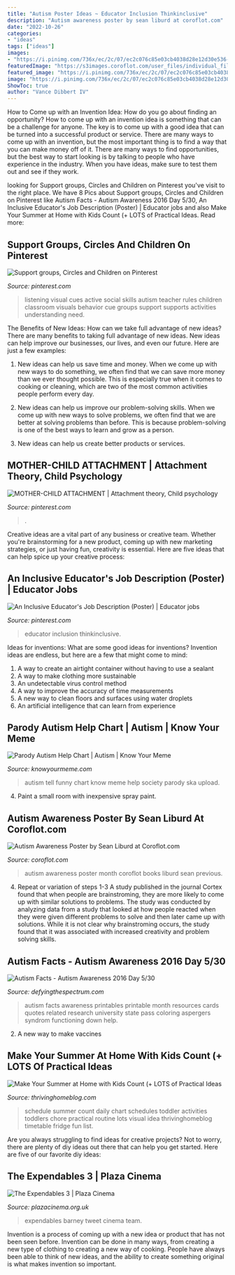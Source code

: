 ```yaml
---
title: "Autism Poster Ideas ~ Educator Inclusion Thinkinclusive"
description: "Autism awareness poster by sean liburd at coroflot.com"
date: "2022-10-26"
categories:
- "ideas"
tags: ["ideas"]
images:
- "https://i.pinimg.com/736x/ec/2c/07/ec2c076c85e03cb4038d28e12d30e536--job-description-want-you.jpg"
featuredImage: "https://s3images.coroflot.com/user_files/individual_files/141105_SVTubfIs5ciWuBNwJD8BVsvWK.png"
featured_image: "https://i.pinimg.com/736x/ec/2c/07/ec2c076c85e03cb4038d28e12d30e536--job-description-want-you.jpg"
image: "https://i.pinimg.com/736x/ec/2c/07/ec2c076c85e03cb4038d28e12d30e536--job-description-want-you.jpg"
ShowToc: true
author: "Vance Dibbert IV"
---
```



How to Come up with an Invention Idea: How do you go about finding an opportunity?
How to come up with an invention idea is something that can be a challenge for anyone. The key is to come up with a good idea that can be turned into a successful product or service. There are many ways to come up with an invention, but the most important thing is to find a way that you can make money off of it. There are many ways to find opportunities, but the best way to start looking is by talking to people who have experience in the industry. When you have ideas, make sure to test them out and see if they work.

	

		
looking for Support groups, Circles and Children on Pinterest you've visit to the right place. We have 8 Pics about Support groups, Circles and Children on Pinterest like Autism Facts - Autism Awareness 2016 Day 5/30, An Inclusive Educator&#039;s Job Description (Poster) | Educator jobs and also Make Your Summer at Home with Kids Count (+ LOTS of Practical Ideas. Read more:
		
    
## Support Groups, Circles And Children On Pinterest

<img loading=lazy src="https://s-media-cache-ak0.pinimg.com/736x/cf/3e/8c/cf3e8ccb044a2f05f6b5ce2fdebec2b4.jpg" onerror="this.onerror=null;this.src='https://tse3.mm.bing.net/th?id=OIP.wfqtGEKjalksaMVuu6FxKQDFEs&amp;pid=15.1';" alt="Support groups, Circles and Children on Pinterest">

_Source: pinterest.com_

>listening visual cues active social skills autism teacher rules children classroom visuals behavior cue groups support supports activities understanding need. 

	

The Benefits of New Ideas: How can we take full advantage of new ideas?
There are many benefits to taking full advantage of new ideas. New ideas can help improve our businesses, our lives, and even our future. Here are just a few examples:
1. New ideas can help us save time and money. When we come up with new ways to do something, we often find that we can save more money than we ever thought possible. This is especially true when it comes to cooking or cleaning, which are two of the most common activities people perform every day.

2. New ideas can help us improve our problem-solving skills. When we come up with new ways to solve problems, we often find that we are better at solving problems than before. This is because problem-solving is one of the best ways to learn and grow as a person.

3. New ideas can help us create better products or services.

    
## MOTHER-CHILD ATTACHMENT | Attachment Theory, Child Psychology

<img loading=lazy src="https://i.pinimg.com/736x/a0/6c/e8/a06ce8bed51d50e12b958a5ae2b85c27.jpg" onerror="this.onerror=null;this.src='https://tse4.mm.bing.net/th?id=OIP.0IJTzRDiNS2EiR0V0jRpYgHaKe&amp;pid=15.1';" alt="MOTHER-CHILD ATTACHMENT | Attachment theory, Child psychology">

_Source: pinterest.com_

>. 

	

Creative ideas are a vital part of any business or creative team. Whether you're brainstorming for a new product, coming up with new marketing strategies, or just having fun, creativity is essential. Here are five ideas that can help spice up your creative process:

    
## An Inclusive Educator&#039;s Job Description (Poster) | Educator Jobs

<img loading=lazy src="https://i.pinimg.com/736x/ec/2c/07/ec2c076c85e03cb4038d28e12d30e536--job-description-want-you.jpg" onerror="this.onerror=null;this.src='https://tse4.mm.bing.net/th?id=OIP.JlPPQTq44G-B0SS9LlcJHAHaLc&amp;pid=15.1';" alt="An Inclusive Educator&#039;s Job Description (Poster) | Educator jobs">

_Source: pinterest.com_

>educator inclusion thinkinclusive. 

	

Ideas for inventions: What are some good ideas for inventions?
Invention ideas are endless, but here are a few that might come to mind:
1. A way to create an airtight container without having to use a sealant 
2. A way to make clothing more sustainable 
3. An undetectable virus control method 
4. A way to improve the accuracy of time measurements 
5. A new way to clean floors and surfaces using water droplets 
6. An artificial intelligence that can learn from experience 

    
## Parody Autism Help Chart | Autism | Know Your Meme

<img loading=lazy src="http://i0.kym-cdn.com/photos/images/facebook/000/705/565/efb.jpg" onerror="this.onerror=null;this.src='https://tse1.mm.bing.net/th?id=OIP.zzemc5j0VBbXm52ZXj79vQHaKE&amp;pid=15.1';" alt="Parody Autism Help Chart | Autism | Know Your Meme">

_Source: knowyourmeme.com_

>autism tell funny chart know meme help society parody ska upload. 

	

4. Paint a small room with inexpensive spray paint.

    
## Autism Awareness Poster By Sean Liburd At Coroflot.com

<img loading=lazy src="https://s3images.coroflot.com/user_files/individual_files/141105_SVTubfIs5ciWuBNwJD8BVsvWK.png" onerror="this.onerror=null;this.src='https://tse2.mm.bing.net/th?id=OIP.5boaf7xFMCgZ7lLhpmD29AHaJ2&amp;pid=15.1';" alt="Autism Awareness Poster by Sean Liburd at Coroflot.com">

_Source: coroflot.com_

>autism awareness poster month coroflot books liburd sean previous. 

	

4. Repeat or variation of steps 1-3
A study published in the journal Cortex found that when people are brainstroming, they are more likely to come up with similar solutions to problems. The study was conducted by analyzing data from a study that looked at how people reacted when they were given different problems to solve and then later came up with solutions. While it is not clear why brainstroming occurs, the study found that it was associated with increased creativity and problem solving skills.

    
## Autism Facts - Autism Awareness 2016 Day 5/30

<img loading=lazy src="https://i0.wp.com/www.defyingthespectrum.com/wp-content/uploads/2015/04/AutismAwarenessGraphics2014.jpg" onerror="this.onerror=null;this.src='https://tse3.mm.bing.net/th?id=OIP.XVknzjs-_Y7uM6QMac3qeQHaJl&amp;pid=15.1';" alt="Autism Facts - Autism Awareness 2016 Day 5/30">

_Source: defyingthespectrum.com_

>autism facts awareness printables printable month resources cards quotes related research university state pass coloring aspergers syndrom functioning down help. 

	

2. A new way to make vaccines 

    
## Make Your Summer At Home With Kids Count (+ LOTS Of Practical Ideas

<img loading=lazy src="https://thrivinghomeblog.com/wp-content/uploads/2013/05/IMG_3120-e1369279790369.jpg" onerror="this.onerror=null;this.src='https://tse3.mm.bing.net/th?id=OIP.mM-i0dUAXLDun11HyYGv_QHaJ3&amp;pid=15.1';" alt="Make Your Summer at Home with Kids Count (+ LOTS of Practical Ideas">

_Source: thrivinghomeblog.com_

>schedule summer count daily chart schedules toddler activities toddlers chore practical routine lots visual idea thrivinghomeblog timetable fridge fun list. 

	

Are you always struggling to find ideas for creative projects? Not to worry, there are plenty of diy ideas out there that can help you get started. Here are five of our favorite diy ideas: 

    
## The Expendables 3 | Plaza Cinema

<img loading=lazy src="https://standfirst-plazacinema-production.imgix.net/uploads/2014/07/xczFwJhcCb2rUMylXam0Ni7Yn5o.jpg?auto=compress,format&amp;crop=faces,entropy,edges&amp;fit=crop&amp;w=580&amp;h=869" onerror="this.onerror=null;this.src='https://tse2.mm.bing.net/th?id=OIP.5GL_4bv5Ko3MZi6LmF4ingHaLG&amp;pid=15.1';" alt="The Expendables 3 | Plaza Cinema">

_Source: plazacinema.org.uk_

>expendables barney tweet cinema team. 

	

Invention is a process of coming up with a new idea or product that has not been seen before. Invention can be done in many ways, from creating a new type of clothing to creating a new way of cooking. People have always been able to think of new ideas, and the ability to create something original is what makes invention so important.

